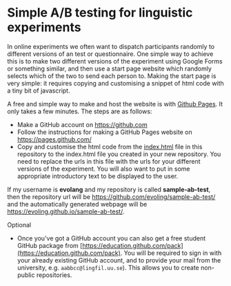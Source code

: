 # Simple A/B testing for linguistic experiments

In online experiments we often want to dispatch participants randomly to different versions of an test or questionnaire. One simple way to achieve this is to make two different versions of the experiment using Google Forms or something similar, and then use a start page website which randomly selects which of the two to send each person to. Making the start page is very simple: it requires copying and customising a snippet of html code with a tiny bit of javascript.

A free and simple way to make and host the website is with [Github Pages](https://pages.github.com/). It only takes a few minutes. The steps are as follows:

- Make a GitHub account on https://github.com
- Follow the instructions for making a GitHub Pages website on https://pages.github.com/
- Copy and customise the html code from the [index.html](./index.html) file in this repository to the index.html file you created in your new repository. You need to replace the urls in this file with the urls for your different versions of the experiment. You will also want to put in some appropriate introductory text to be displayed to the user.

If my username is **evolang** and my repository is called **sample-ab-test**, then the repository url will be https://github.com/evoling/sample-ab-test/ and the automatically generated webpage will be https://evoling.github.io/sample-ab-test/.

Optional

- Once you've got a GitHub account you can also get a free student GitHub package from [https://education.github.com/pack](https://education.github.com/pack). You will be required to sign in with your already existing GitHub account, and to provide your mail from the university, e.g. `aabbcc@lingfil.uu.se`). This allows you to create non-public repositories.

